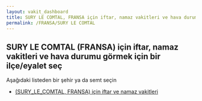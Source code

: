 ```yaml
---
layout: vakit_dashboard
title: SURY LE COMTAL, FRANSA için iftar, namaz vakitleri ve hava durumu - ilçe/eyalet seç
permalink: /FRANSA/SURY LE COMTAL
---
```


## SURY LE COMTAL (FRANSA) için iftar, namaz vakitleri ve hava durumu  görmek için bir ilçe/eyalet seç

Aşağıdaki listeden bir şehir ya da semt seçin

* [ (SURY_LE_COMTAL, FRANSA) için iftar ve namaz vakitleri](/FRANSA/SURY_LE_COMTAL/)

<script type="text/javascript">
  var GLOBAL_COUNTRY = 'FRANSA';
  var GLOBAL_CITY = 'SURY LE COMTAL';
  var GLOBAL_STATE = 'SURY LE COMTAL';
</script>
